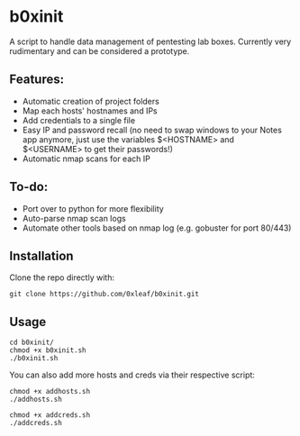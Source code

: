 # b0xinit

A script to handle data management of pentesting lab boxes. Currently very rudimentary and can be considered a prototype.

## Features:
- Automatic creation of project folders
- Map each hosts' hostnames and IPs
- Add credentials to a single file
- Easy IP and password recall (no need to swap windows to your Notes app anymore, just use the variables $\<HOSTNAME> and $\<USERNAME> to get their passwords!)
- Automatic nmap scans for each IP

## To-do:
- Port over to python for more flexibility
- Auto-parse nmap scan logs
- Automate other tools based on nmap log (e.g. gobuster for port 80/443)

## Installation

Clone the repo directly with:
```
git clone https://github.com/0xleaf/b0xinit.git
```

## Usage

```
cd b0xinit/
chmod +x b0xinit.sh
./b0xinit.sh
```

You can also add more hosts and creds via their respective script:
```
chmod +x addhosts.sh
./addhosts.sh
```

```
chmod +x addcreds.sh
./addcreds.sh
```